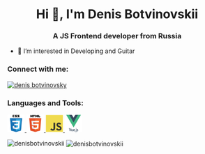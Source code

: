 <h1 align="center">Hi 👋, I'm Denis Botvinovskii</h1>
<h3 align="center">A JS Frontend developer from Russia</h3>



- 👀 I’m interested in Developing and Guitar


<h3 align="left">Connect with me:</h3>
<p align="left">
<a href="https://linkedin.com/in/denis-botvinovsky-4a803417a" target="blank"><img align="center" src="https://raw.githubusercontent.com/rahuldkjain/github-profile-readme-generator/master/src/images/icons/Social/linked-in-alt.svg" alt="denis botvinovsky" height="30" width="40" /></a>
</p>

<h3 align="left">Languages and Tools:</h3>
<p align="left"> <a href="https://www.w3schools.com/css/" target="_blank"> <img src="https://raw.githubusercontent.com/devicons/devicon/master/icons/css3/css3-original-wordmark.svg" alt="css3" width="40" height="40"/> </a> <a href="https://heroku.com" target="_blank"> <img <img src="https://raw.githubusercontent.com/devicons/devicon/master/icons/html5/html5-original-wordmark.svg" alt="html5" width="40" height="40"/> </a> <a href="https://developer.mozilla.org/en-US/docs/Web/JavaScript" target="_blank"> <img src="https://raw.githubusercontent.com/devicons/devicon/master/icons/javascript/javascript-original.svg" alt="javascript" width="40" height="40"/> </a> <a  </a> <a href="https://vuejs.org/" target="_blank"> <img src="https://raw.githubusercontent.com/devicons/devicon/master/icons/vuejs/vuejs-original-wordmark.svg" alt="vuejs" width="40" height="40"/> </a> </p>



 <p><img align="left" src="https://github-readme-stats.vercel.app/api/top-langs?username=denisbotvinovskii&show_icons=true&locale=en&layout=compact&theme=tokyonight" alt="denisbotvinovskii" /></p>

<p>&nbsp;<img align="center" src="https://github-readme-stats.vercel.app/api?username=denisbotvinovskii&show_icons=true&locale=en&theme=tokyonight" alt="denisbotvinovskii" /></p>


 
<!---
denisbotvinovskii/denisbotvinovskii is a ✨ special ✨ repository because its `README.md` (this file) appears on your GitHub profile.
You can click the Preview link to take a look at your changes.
--->
